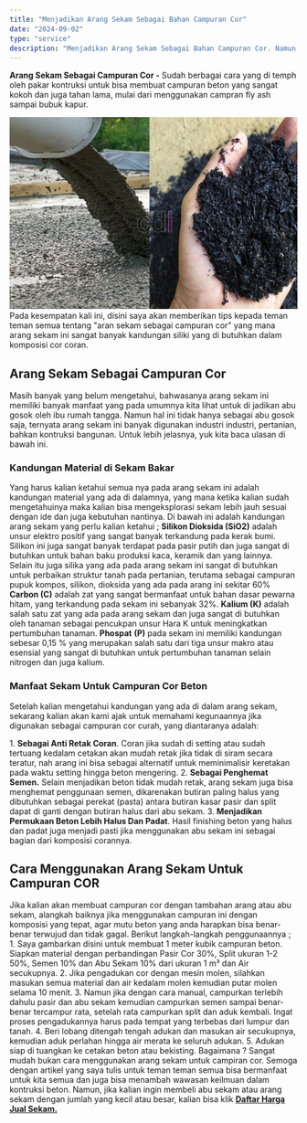 ```yaml
---
title: "Menjadikan Arang Sekam Sebagai Bahan Campuran Cor"
date: "2024-09-02"
type: "service"
description: "Menjadikan Arang Sekam Sebagai Bahan Campuran Cor. Namun, jika kalian ingin membeli abu sekam atau arang sekam dengan jumlah yang kecil atau besar, kalian bi..."
---
```


**Arang Sekam Sebagai Campuran Cor -** Sudah berbagai cara yang di temph oleh pakar kontruksi untuk bisa membuat campuran beton yang sangat kokoh dan juga tahan lama, mulai dari menggunakan campran fly ash sampai bubuk kapur.

![arang sekam sebagai campuran beton](/images/blog/arang-sekam-untuk-campuran-cor-beton-1.jpg)
Pada kesempatan kali ini, disini saya akan memberikan tips kepada teman teman semua tentang "aran sekam sebagai campuran cor" yang mana arang sekam ini sangat banyak kandungan siliki yang di butuhkan dalam komposisi cor coran.
## Arang Sekam Sebagai Campuran Cor
Masih banyak yang belum mengetahui, bahwasanya arang sekam ini memiliki banyak manfaat yang pada umumnya kita lihat untuk di jadikan abu gosok oleh ibu rumah tangga. Namun hal ini tidak hanya sebagai abu gosok saja, ternyata arang sekam ini banyak digunakan industri industri, pertanian, bahkan kontruksi bangunan. Untuk lebih jelasnya, yuk kita baca ulasan di bawah ini.
### Kandungan Material di Sekam Bakar
Yang harus kalian ketahui semua nya pada arang sekam ini adalah kandungan material yang ada di dalamnya, yang mana ketika kalian sudah mengetahuinya maka kalian bisa mengeksplorasi sekam lebih jauh sesuai dengan ide dan juga kebutuhan nantinya.
Di bawah ini adalah kandungan arang sekam yang perlu kalian ketahui ;
**Silikon Dioksida (SiO2)** adalah unsur elektro positif yang sangat banyak terkandung pada kerak bumi. Silikon ini juga sangat banyak terdapat pada pasir putih dan juga sangat di butuhkan untuk bahan baku produksi kaca, keramik dan yang lainnya.
Selain itu juga silika yang ada pada arang sekam ini sangat di butuhkan untuk perbaikan struktur tanah pada pertanian, terutama sebagai campuran pupuk kompos, silikon, dioksida yang ada pada arang ini sekitar 60%
**Carbon (C)** adalah zat yang sangat bermanfaat untuk bahan dasar pewarna hitam, yang terkandung pada sekam ini sebanyak 32%.
**Kalium (K)** adalah salah satu zat yang ada pada arang sekam dan juga sangat di butuhkan oleh tanaman sebagai pencukpan unsur Hara K untuk meningkatkan pertumbuhan tanaman.
**Phospat** **(P)** pada sekam ini memiliki kandungan sebesar 0,15 % yang merupakan salah satu dari tiga unsur makro atau esensial yang sangat di butuhkan untuk pertumbuhan tanaman selain nitrogen dan juga kalium.
### Manfaat Sekam Untuk Campuran Cor Beton
Setelah kalian mengetahui kandungan yang ada di dalam arang sekam, sekarang kalian akan kami ajak untuk memahami kegunaannya jika digunakan sebagai campuran cor curah, yang diantaranya adalah:

1\. **Sebagai Anti Retak Coran**. Coran jika sudah di setting atau sudah tertuang kedalam cetakan akan mudah retak jika tidak di siram secara teratur, nah arang ini bisa sebagai alternatif untuk meminimalisir keretakan pada waktu setting hingga beton mengering.
2\. **Sebagai Penghemat Semen.** Selain menjadikan beton tidak mudah retak, arang sekam juga bisa menghemat penggunaan semen, dikarenakan butiran paling halus yang dibutuhkan sebagai perekat (pasta) antara butiran kasar pasir dan split dapat di ganti dengan butiran halus dari abu sekam.
3\. **Menjadikan Permukaan Beton Lebih Halus Dan Padat**. Hasil finishing beton yang halus dan padat juga menjadi pasti jika menggunakan abu sekam ini sebagai bagian dari komposisi corannya.
## Cara Menggunakan Arang Sekam Untuk Campuran COR
Jika kalian akan membuat campuran cor dengan tambahan arang atau abu sekam, alangkah baiknya jika menggunakan campuran ini dengan komposisi yang tepat, agar mutu beton yang anda harapkan bisa benar-benar terwujud dan tidak gagal. Berikut langkah-langkah penggunaannya ;
1\. Saya gambarkan disini untuk membuat 1 meter kubik campuran beton. Siapkan material dengan perbandingan Pasir Cor 30%, Split ukuran 1-2 50%, Semen 10% dan Abu Sekam 10% dari ukuran 1 m³ dan Air secukupnya.
2\. Jika pengadukan cor dengan mesin molen, silahkan masukan semua material dan air kedalam molen kemudian putar molen selama 10 menit.
3\. Namun jika dengan cara manual, campurkan terlebih dahulu pasir dan abu sekam kemudian campurkan semen sampai benar-benar tercampur rata, setelah rata campurkan split dan aduk kembali. Ingat proses pengadukannya harus pada tempat yang terbebas dari lumpur dan tanah.
4\. Beri lobang ditengah tengah adukan dan masukan air secukupnya, kemudian aduk perlahan hingga air merata ke seluruh adukan.
5\. Adukan siap di tuangkan ke cetakan beton atau bekisting.
Bagaimana ? Sangat mudah bukan cara menggunakan arang sekam untuk campiran cor. Semoga dengan artikel yang saya tulis untuk teman teman semua bisa bermanfaat untuk kita semua dan juga bisa menambah wawasan keilmuan dalam kontruksi beton.
Namun, jika kalian ingin membeli abu sekam atau arang sekam dengan jumlah yang kecil atau besar, kalian bisa klik [**Daftar Harga Jual Sekam.**](/blog/harga-jual-sekam-padi-dan-kotoran-ayam)
